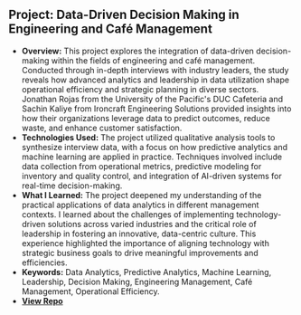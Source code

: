 ## Project: Data-Driven Decision Making in Engineering and Café Management
- **Overview:** This project explores the integration of data-driven decision-making within the fields of engineering and café management. Conducted through in-depth interviews with industry leaders, the study reveals how advanced analytics and leadership in data utilization shape operational efficiency and strategic planning in diverse sectors. Jonathan Rojas from the University of the Pacific's DUC Cafeteria and Sachin Kaliye from Ironcraft Engineering Solutions provided insights into how their organizations leverage data to predict outcomes, reduce waste, and enhance customer satisfaction.
- **Technologies Used:** The project utilized qualitative analysis tools to synthesize interview data, with a focus on how predictive analytics and machine learning are applied in practice. Techniques involved include data collection from operational metrics, predictive modeling for inventory and quality control, and integration of AI-driven systems for real-time decision-making.
- **What I Learned:** The project deepened my understanding of the practical applications of data analytics in different management contexts. I learned about the challenges of implementing technology-driven solutions across varied industries and the critical role of leadership in fostering an innovative, data-centric culture. This experience highlighted the importance of aligning technology with strategic business goals to drive meaningful improvements and efficiencies.
- **Keywords:** Data Analytics, Predictive Analytics, Machine Learning, Leadership, Decision Making, Engineering Management, Café Management, Operational Efficiency.
- [**View Repo**](https://github.com/yourusername/data-driven-decision-making)
